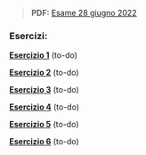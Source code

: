
> **PDF:** [Esame 28 giugno 2022](/Primo%20Anno/Progettazione%20di%20Sistemi%20Digitali/Esami/2022/2022-06-28-MZ.pdf)

### Esercizi:
[**Esercizio 1**](METTI-LINK-QUI) (to-do)

[**Esercizio 2**](METTI-LINK-QUI) (to-do)

[**Esercizio 3**](METTI-LINK-QUI) (to-do)

[**Esercizio 4**](https://github.com/Jaxkeeper/G-Zelda-git/issues/13) (to-do)

[**Esercizio 5**](METTI-LINK-QUI) (to-do)

[**Esercizio 6**](METTI-LINK-QUI) (to-do)
